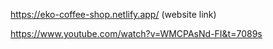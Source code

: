 https://eko-coffee-shop.netlify.app/ (website link)

https://www.youtube.com/watch?v=WMCPAsNd-FI&t=7089s
